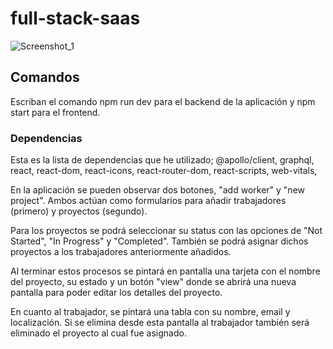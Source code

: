 # full-stack-saas
![Screenshot_1](https://user-images.githubusercontent.com/79170707/177035874-7aeb7198-f6e8-40ae-87bb-6b97a0291b8b.jpg)

## Comandos

Escriban el comando npm run dev para el backend de la aplicación y npm start para el frontend.

### Dependencias
Esta es la lista de dependencias que he utilizado;
    @apollo/client,
    graphql,
    react,
    react-dom,
    react-icons,
    react-router-dom,
    react-scripts,
    web-vitals,

En la aplicación se pueden observar dos botones, "add worker" y "new project". Ambos actúan como formularios para añadir trabajadores (primero) y proyectos (segundo). 

Para los proyectos se podrá seleccionar su status con las opciones de "Not Started", "In Progress" y "Completed". 
También se podrá asignar dichos proyectos a los trabajadores anteriormente añadidos.

Al terminar estos procesos se pintará en pantalla una tarjeta con el nombre del proyecto,
su estado y un botón "view" donde se abrirá una nueva pantalla para poder editar los detalles del proyecto.

En cuanto al trabajador, se pintará una tabla con su nombre, email y localización.
Si se elimina desde esta pantalla al trabajador también será eliminado el proyecto al cual fue asignado.
